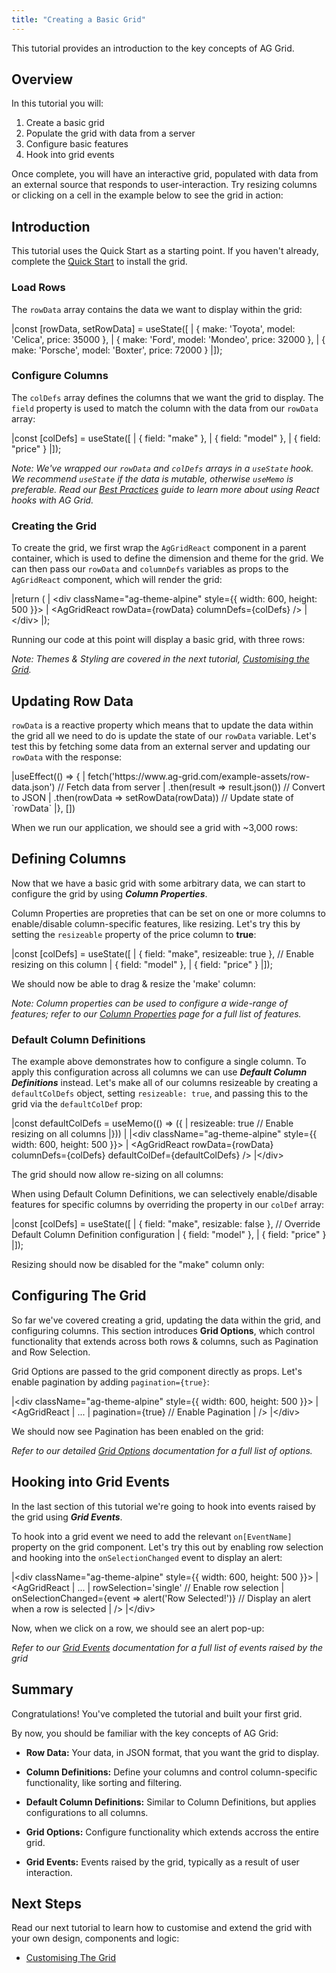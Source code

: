 ```yaml
---
title: "Creating a Basic Grid"
---
```


This tutorial provides an introduction to the key concepts of AG Grid.

## Overview

In this tutorial you will:

1. Create a basic grid
2. Populate the grid with data from a server
3. Configure basic features
4. Hook into grid events

Once complete, you will have an interactive grid, populated with data from an external source that responds to user-interaction. Try resizing columns or clicking on a cell in the example below to see the grid in action:

<grid-example title='Complete Example' name='complete-example' type='generated' options='{ "exampleHeight": 550 }'></grid-example>

## Introduction

This tutorial uses the Quick Start as a starting point. If you haven't already, complete the [Quick Start](/getting-started/) to install the grid.

<framework-specific-section frameworks="react">

### Load Rows

The `rowData` array contains the data we want to display within the grid:

<snippet transform={false} language="jsx">
|const [rowData, setRowData] = useState([
|  { make: 'Toyota', model: 'Celica', price: 35000 },
|  { make: 'Ford', model: 'Mondeo', price: 32000 },
|  { make: 'Porsche', model: 'Boxter', price: 72000 }
|]);
</snippet>

### Configure Columns

The `colDefs` array defines the columns that we want the grid to display. The `field` property is used to match the column with the data from our `rowData` array:

<snippet transform={false} language="jsx">
|const [colDefs] = useState([
|  { field: "make" },
|  { field: "model" },
|  { field: "price" }
|]);
</snippet>

_Note: We've wrapped our `rowData` and `colDefs` arrays in a `useState` hook. We recommend `useState` if the data is mutable, otherwise `useMemo` is preferable. Read our [Best Practices](/react-hooks/) guide to learn more about using React hooks with AG Grid._

### Creating the Grid

To create the grid, we first wrap the `AgGridReact` component in a parent container, which is used to define the dimension and theme for the grid. We can then pass our `rowData` and `columnDefs` variables as props to the `AgGridReact` component, which will render the grid:

<snippet transform={false} language="jsx">
|return (
|  &lt;div className="ag-theme-alpine" style={{ width: 600, height: 500 }}>
|    &lt;AgGridReact rowData={rowData} columnDefs={colDefs} />
|  &lt;/div>
|);
</snippet>

Running our code at this point will display a basic grid, with three rows:

</framework-specific-section>

<grid-example title='Basic Example' name='basic-example' type='generated' options='{ "exampleHeight": 215 }'></grid-example>

_Note: Themes & Styling are covered in the next tutorial, [Customising the Grid](/deeper-dive/)._

<!--- Updating Row Data Section -->

## Updating Row Data

<framework-specific-section frameworks="react">

`rowData` is a reactive property which means that to update the data within the grid all we need to do is update the state of our `rowData` variable. Let's test this by fetching some data from an external server and updating our `rowData` with the response:

<snippet transform={false} language="jsx">
|useEffect(() => {
|  fetch('https://www.ag-grid.com/example-assets/row-data.json') // Fetch data from server
|    .then(result => result.json()) // Convert to JSON
|    .then(rowData => setRowData(rowData)) // Update state of `rowData`
|}, [])
</snippet>

</framework-specific-section>

When we run our application, we should see a grid with ~3,000 rows:

<grid-example title='Updating Example' name='updating-example' type='generated' options='{ "exampleHeight": 550 }'></grid-example>

<!--- Configuring Columns Section -->

## Defining Columns

<framework-specific-section frameworks="react">

Now that we have a basic grid with some arbitrary data, we can start to configure the grid by using ___Column Properties___.

Column Properties are propreties that can be set on one or more columns to enable/disable column-specific features, like resizing. Let's try this by setting the `resizeable` property of the price column to __true__:

<snippet transform={false} language="jsx">
|const [colDefs] = useState([
|  { field: "make", resizeable: true }, // Enable resizing on this column
|  { field: "model" },
|  { field: "price" }
|]);
</snippet>

</framework-specific-version>

We should now be able to drag & resize the 'make' column:

<grid-example title='Configuring Columns Example' name='configure-columns-example' type='generated' options='{ "exampleHeight": 550 }'></grid-example>

_Note: Column properties can be used to configure a wide-range of features; refer to our [Column Properties](/column-properties/) page for a full list of features._

### Default Column Definitions

<framework-specific-section frameworks="react">

The example above demonstrates how to configure a single column. To apply this configuration across all columns we can use ___Default Column Definitions___ instead. Let's make all of our columns resizeable by creating a `defaultColDefs` object, setting `resizeable: true`, and passing this to the grid via the `defaultColDef` prop:

<snippet transform={false} language="jsx">
|const defaultColDefs = useMemo(() => ({
|  resizeable: true // Enable resizing on all columns
|}))
|
|&lt;div className="ag-theme-alpine" style={{ width: 600, height: 500 }}>
|  &lt;AgGridReact rowData={rowData} columnDefs={colDefs} defaultColDef={defaultColDefs} />
|&lt;/div>
</snippet>

</framework-specific-section>

The grid should now allow re-sizing on all columns:

<grid-example title='Default Column Definitions Example' name='default-columns-example' type='generated' options='{ "exampleHeight": 550 }'></grid-example>

<framework-specific-section frameworks="react">

When using Default Column Definitions, we can selectively enable/disable features for specific columns by overriding the property in our `colDef` array:

<snippet transform={false} language="jsx">
|const [colDefs] = useState([
|  { field: "make", resizable: false }, // Override Default Column Definition configuration
|  { field: "model" },
|  { field: "price" }
|]);
</snippet>

Resizing should now be disabled for the "make" column only:

<grid-example title='Exclude Default Column Definitions Example' name='override-default-columns-example' type='generated' options='{ "exampleHeight": 550 }'></grid-example>

## Configuring The Grid

So far we've covered creating a grid, updating the data within the grid, and configuring columns. This section introduces __Grid Options__, which control functionality that extends across both rows & columns, such as Pagination and Row Selection.

Grid Options are passed to the grid component directly as props. Let's enable pagination by adding `pagination={true}`:

<snippet transform={false} language="jsx">
|&lt;div className="ag-theme-alpine" style={{ width: 600, height: 500 }}>
|  &lt;AgGridReact
|    ...
|    pagination={true} // Enable Pagination
|  />
|&lt;/div>
</snippet>

We should now see Pagination has been enabled on the grid:

<grid-example title='Grid Options Example' name='grid-options-example' type='generated' options='{ "exampleHeight": 550 }'></grid-example>

_Refer to our detailed [Grid Options](/grid-options/) documentation for a full list of options._

## Hooking into Grid Events

In the last section of this tutorial we're going to hook into events raised by the grid using ___Grid Events___.

To hook into a grid event we need to add the relevant `on[EventName]` property on the grid component. Let's try this out by enabling row selection and hooking into the `onSelectionChanged` event to display an alert:

<snippet transform={false} language="jsx">
|&lt;div className="ag-theme-alpine" style={{ width: 600, height: 500 }}>
|  &lt;AgGridReact
|    ...
|    rowSelection='single' // Enable row selection
|    onSelectionChanged={event => alert('Row Selected!')} // Display an alert when a row is selected
|  />
|&lt;/div>
</snippet>

Now, when we click on a row, we should see an alert pop-up:

<grid-example title='Complete Example' name='complete-example' type='generated' options='{ "exampleHeight": 550 }'></grid-example>

_Refer to our [Grid Events](/grid-events/) documentation for a full list of events raised by the grid_

</framework-specific-section>

## Summary

Congratulations! You've completed the tutorial and built your first grid.

By now, you should be familiar with the key concepts of AG Grid:

- __Row Data:__ Your data, in JSON format, that you want the grid to display.

- __Column Definitions:__ Define your columns and control column-specific functionality, like sorting and filtering.

- __Default Column Definitions:__ Similar to Column Definitions, but applies configurations to all columns.

- __Grid Options:__ Configure functionality which extends accross the entire grid.

- __Grid Events:__ Events raised by the grid, typically as a result of user interaction.

## Next Steps

Read our next tutorial to learn how to customise and extend the grid with your own design, components and logic:

- [Customising The Grid](/deeper-dive/)
